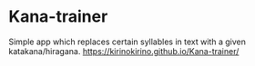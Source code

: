 # Kana-trainer
Simple app which replaces certain syllables in text with a given katakana/hiragana. 
https://kirinokirino.github.io/Kana-trainer/
